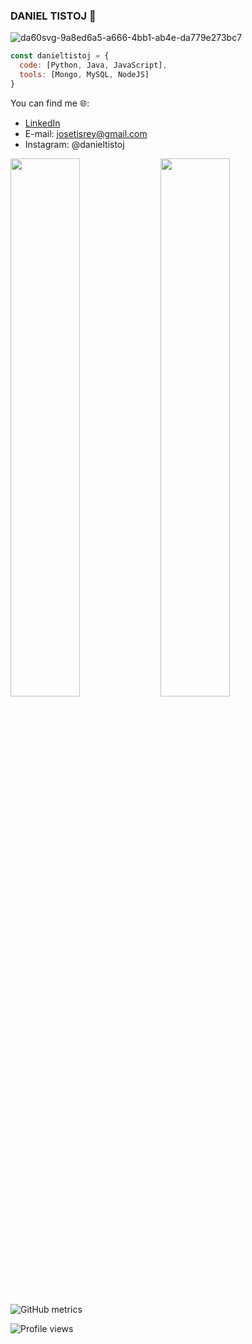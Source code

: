 ### DANIEL TISTOJ 👋
 
![da60svg-9a8ed6a5-a666-4bb1-ab4e-da779e273bc7](https://user-images.githubusercontent.com/42653664/189792160-c6155735-a851-4013-a05c-e336d2a2b594.gif)

```js
const danieltistoj = {
  code: [Python, Java, JavaScript],
  tools: [Mongo, MySQL, NodeJS]
}
```

You can find me 🌐:

- [LinkedIn](https://www.linkedin.com/in/daniel-tistoj-315661223/)
- E-mail: josetisrey@gmail.com
- Instagram: @danieltistoj


<img align="left" width="47%"  src="https://github-readme-stats.vercel.app/api?username=danieltistoj&theme=dark&show_icons=true"/>

<img align = "left" width="47%" src="https://github-readme-stats.vercel.app/api/top-langs/?username=danieltistoj&layout=compact&theme=dark"/>

![GitHub metrics](https://metrics.lecoq.io/danieltistoj)  

![Profile views](https://gpvc.arturio.dev/danieltistoj)  
